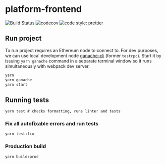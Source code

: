 # platform-frontend

[![Build Status](https://travis-ci.org/Neufund/platform-frontend.svg?branch=master)](https://travis-ci.org/Neufund/platform-frontend)
[![codecov](https://codecov.io/gh/Neufund/platform-frontend/branch/master/graph/badge.svg)](https://codecov.io/gh/Neufund/platform-frontend)
[![code style: prettier](https://img.shields.io/badge/code_style-prettier-ff69b4.svg)](https://github.com/prettier/prettier)

## Run project

To run project requires an Ethereum node to connect to. For dev purposes, we can use local
development node [ganache-cli](https://github.com/trufflesuite/ganache-cli) (former `testrpc`).
Start it by issuing `yarn ganache` command in a separate terminal window so it runs simultaneously
with webpack dev server.

```sh
yarn
yarn ganache
yarn start
```

## Running tests

```
yarn test # checks formatting, runs linter and tests
```

### Fix all autofixable errors and run tests

```
yarn test:fix
```

### Production build

```
yarn build:prod
```
